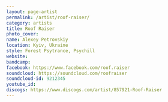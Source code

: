 ```yaml
---
layout: page-artist
permalink: /artist/roof-raiser/
category: artists
title: Roof Raiser
photo_cover: 
name: Alexey Petrovskiy
location: Kyiv, Ukraine
style: Forest Psytrance, Psychill
website: 
bandcamp: 
facebook: https://www.facebook.com/roof.raiser
soundcloud: https://soundcloud.com/roofraiser
soundcloud-id: 9212345
youtube_id: 
discogs: https://www.discogs.com/artist/857921-Roof-Raiser
---
```

